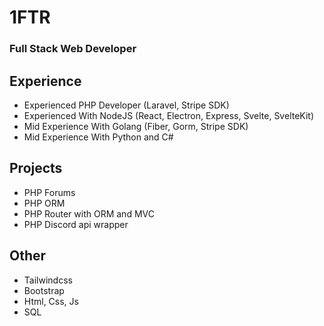 # 1FTR 
### Full Stack Web Developer

## Experience
- Experienced PHP Developer (Laravel, Stripe SDK)
- Experienced With NodeJS (React, Electron, Express, Svelte, SvelteKit)
- Mid Experience With Golang (Fiber, Gorm, Stripe SDK)
- Mid Experience With Python and C#

## Projects
- PHP Forums
- PHP ORM 
- PHP Router with ORM and MVC 
- PHP Discord api wrapper

## Other
- Tailwindcss
- Bootstrap 
- Html, Css, Js
- SQL
